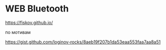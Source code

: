 # WEB Bluetooth

https://fiskov.github.io/

по мотивам

https://gist.github.com/loginov-rocks/8aeb19f207b1da53eaa553faa7aa8a51
